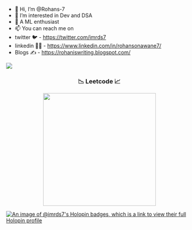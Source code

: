 - 👋 Hi, I’m @Rohans-7
- 👀 I’m interested in Dev and DSA
- 🌱 A ML enthusiast
- 📫 You can reach me on
- twitter 🐦  - https://twitter.com/imrds7
- linkedin 👨‍💻 - https://www.linkedin.com/in/rohansonawane7/
- Blogs ✍️    - https://rohaniswriting.blogspot.com/

<!---
Rohans-7/Rohans-7 is a ✨ special ✨ repository because its `README.md` (this file) appears on your GitHub profile.
You can click the Preview link to take a look at your changes.
--->

[![](https://visitcount.itsvg.in/api?id=imrds7&label=Profile%20Views&color=8&icon=2&pretty=true)](https://visitcount.itsvg.in)

<h3 align="center">📉 Leetcode 📈</h3>
<p align="middle">
   <a href="https://leetcode.com/imrds7/" target="_blank" rel="noopener noreferrer">
<img height="305em" src="https://leetcard.jacoblin.cool/imrds7?theme=dark&font=Duru%20Sans&ext=contest&border=0&radius=13" />
   </a>
</p>

[![An image of @imrds7's Holopin badges, which is a link to view their full Holopin profile](https://holopin.me/imrds7)](https://holopin.io/@imrds7)
